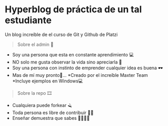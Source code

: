 # Hyperblog de práctica de un tal estudiante
Un blog increíble de el curso de Git y Github de Platzi

>Sobre el admin 🥳
* Soy una persona que esta en constante aprendimiento 💻
* NO solo me gusta observar la vida sino apreciarla 🍃
* Soy una persona con instinto de emprender cualquier idea es buena 🕶
* Mas de mí muy pronto🦇...
*Creado por el increíble Maxter Team
*Incluye ejemplos en Windows💻

>Sobre la repo 🎞
* Cualquiera puede forkear 🪒
* Toda persona es libre de contribuir 🤟🏼
* Enseñar demuestra que sabes 🎅🏼🤶🏼

